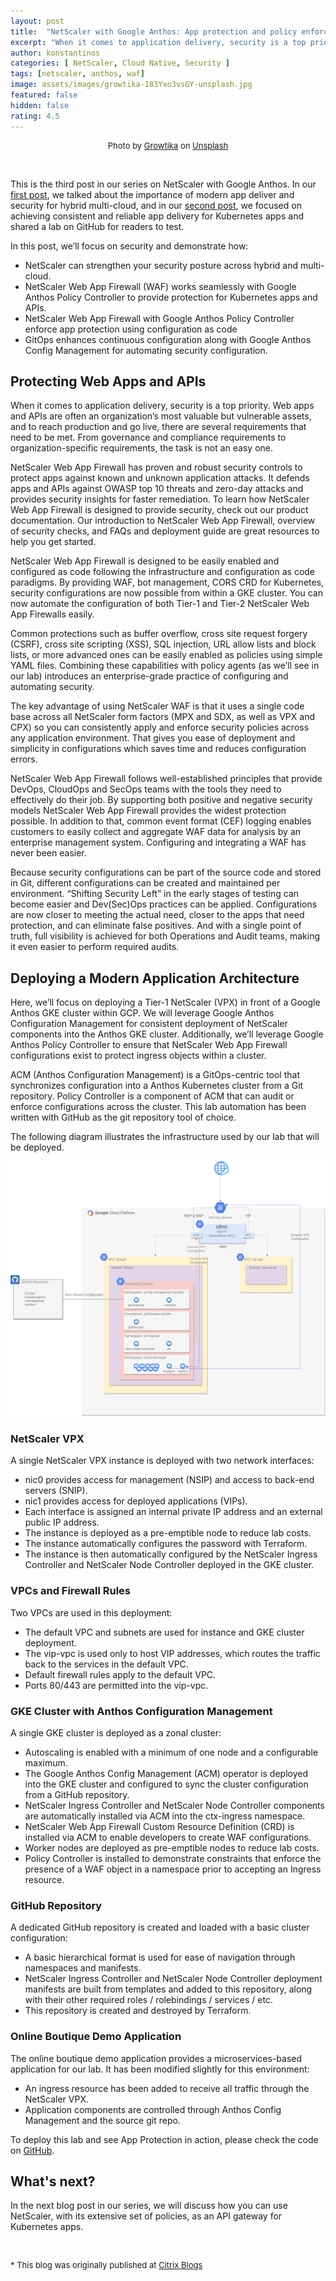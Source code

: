```yaml
---
layout: post
title:  "NetScaler with Google Anthos: App protection and policy enforcement for Kubernetes apps"
excerpt: "When it comes to application delivery, security is a top priority and Web apps and APIs are an organization’s most valuable but vulnerable assets."
author: konstantinos
categories: [ NetScaler, Cloud Native, Security ]
tags: [netscaler, anthos, waf]
image: assets/images/growtika-183Yxo3vsGY-unsplash.jpg
featured: false
hidden: false
rating: 4.5
---
```


<div style="text-align: center; font-size: small;">Photo by <a href="https://unsplash.com/@growtika?utm_source=unsplash&utm_medium=referral&utm_content=creditCopyText">Growtika</a> on <a href="https://unsplash.com/photos/183Yxo3vsGY?utm_source=unsplash&utm_medium=referral&utm_content=creditCopyText">Unsplash</a></div>

&nbsp;  

This is the third post in our series on NetScaler with Google Anthos. In our <a href="../netscaler-with-google-anthos-part1">first post</a>, we talked about the importance of modern app deliver and security for hybrid multi-cloud, and in our <a href="../netscaler-with-google-anthos-part2">second post</a>, we focused on achieving consistent and reliable app delivery for Kubernetes apps and shared a lab on GitHub for readers to test.

In this post, we’ll focus on security and demonstrate how:
- NetScaler can strengthen your security posture across hybrid and multi-cloud.
- NetScaler Web App Firewall (WAF) works seamlessly with Google Anthos Policy Controller to provide protection for Kubernetes apps and APIs.
- NetScaler Web App Firewall with Google Anthos Policy Controller enforce app protection using configuration as code
- GitOps enhances continuous configuration along with Google Anthos Config Management for automating security configuration.

## Protecting Web Apps and APIs

When it comes to application delivery, security is a top priority. Web apps and APIs are often an organization’s most valuable but vulnerable assets, and to reach production and go live, there are several requirements that need to be met. From governance and compliance requirements to organization-specific requirements, the task is not an easy one.

NetScaler Web App Firewall has proven and robust security controls to protect apps against known and unknown application attacks. It defends apps and APIs against OWASP top 10 threats and zero-day attacks and provides security insights for faster remediation. To learn how NetScaler Web App Firewall is designed to provide security, check out our product documentation. Our introduction to NetScaler Web App Firewall, overview of security checks, and FAQs and deployment guide are great resources to help you get started.

NetScaler Web App Firewall is designed to be easily enabled and configured as code following the infrastructure and configuration as code paradigms. By providing WAF, bot management, CORS CRD for Kubernetes, security configurations are now possible from within a GKE cluster. You can now automate the configuration of both Tier-1 and Tier-2 NetScaler Web App Firewalls easily.

Common protections such as buffer overflow, cross site request forgery (CSRF), cross site scripting (XSS), SQL injection, URL allow lists and block lists, or more advanced ones can be easily enabled as policies using simple YAML files. Combining these capabilities with policy agents (as we’ll see in our lab) introduces an enterprise-grade practice of configuring and automating security.

The key advantage of using NetScaler WAF is that it uses a single code base across all NetScaler form factors (MPX and SDX, as well as VPX and CPX) so you can consistently apply and enforce security policies across any application environment. That gives you ease of deployment and simplicity in configurations which saves time and reduces configuration errors.

NetScaler Web App Firewall follows well-established principles that provide DevOps, CloudOps and SecOps teams with the tools they need to effectively do their job. By supporting both positive and negative security models NetScaler Web App Firewall provides the widest protection possible. In addition to that, common event format (CEF) logging enables customers to easily collect and aggregate WAF data for analysis by an enterprise management system. Configuring and integrating a WAF has never been easier.

Because security configurations can be part of the source code and stored in Git, different configurations can be created and maintained per environment. “Shifting Security Left” in the early stages of testing can become easier and Dev(Sec)Ops practices can be applied. Configurations are now closer to meeting the actual need, closer to the apps that need protection, and can eliminate false positives. And with a single point of truth, full visibility is achieved for both Operations and Audit teams, making it even easier to perform required audits.

## Deploying a Modern Application Architecture

Here, we’ll focus on deploying a Tier-1 NetScaler (VPX) in front of a Google Anthos GKE cluster within GCP. We will leverage Google Anthos Configuration Management for consistent deployment of NetScaler components into the Anthos GKE cluster. Additionally, we’ll leverage Google Anthos Policy Controller to ensure that NetScaler Web App Firewall configurations exist to protect ingress objects within a cluster.

ACM (Anthos Configuration Management) is a GitOps-centric tool that synchronizes configuration into a Anthos Kubernetes cluster from a Git repository. Policy Controller is a component of ACM that can audit or enforce configurations across the cluster. This lab automation has been written with GitHub as the git repository tool of choice.

The following diagram illustrates the infrastructure used by our lab that will be deployed. 

![](../assets/images/netscaler-anthos-part3.png)

### NetScaler VPX

A single NetScaler VPX instance is deployed with two network interfaces:

- nic0 provides access for management (NSIP) and access to back-end servers (SNIP).
- nic1 provides access for deployed applications (VIPs).
- Each interface is assigned an internal private IP address and an external public IP address.
- The instance is deployed as a pre-emptible node to reduce lab costs.
- The instance automatically configures the password with Terraform.
- The instance is then automatically configured by the NetScaler Ingress Controller and NetScaler Node Controller deployed in the GKE cluster.

### VPCs and Firewall Rules

Two VPCs are used in this deployment:

- The default VPC and subnets are used for instance and GKE cluster deployment.
- The vip-vpc is used only to host VIP addresses, which routes the traffic back to the services in the default VPC.
- Default firewall rules apply to the default VPC.
- Ports 80/443 are permitted into the vip-vpc.

### GKE Cluster with Anthos Configuration Management

A single GKE cluster is deployed as a zonal cluster:

- Autoscaling is enabled with a minimum of one node and a configurable maximum.
- The Google Anthos Config Management (ACM) operator is deployed into the GKE cluster and configured to sync the cluster configuration from a GitHub repository.
- NetScaler Ingress Controller and NetScaler Node Controller components are automatically installed via ACM into the ctx-ingress namespace.
- NetScaler Web App Firewall Custom Resource Definition (CRD) is installed via ACM to enable developers to create WAF configurations.
- Worker nodes are deployed as pre-emptible nodes to reduce lab costs.
- Policy Controller is installed to demonstrate constraints that enforce the presence of a WAF object in a namespace prior to accepting an Ingress resource.

### GitHub Repository

A dedicated GitHub repository is created and loaded with a basic cluster configuration:

- A basic hierarchical format is used for ease of navigation through namespaces and manifests.
- NetScaler Ingress Controller and NetScaler Node Controller deployment manifests are built from templates and added to this repository, along with their other required roles / rolebindings / services / etc.
- This repository is created and destroyed by Terraform.

### Online Boutique Demo Application

The online boutique demo application provides a microservices-based application for our lab. It has been modified slightly for this environment:

- An ingress resource has been added to receive all traffic through the NetScaler VPX.
- Application components are controlled through Anthos Config Management and the source git repo.

To deploy this lab and see App Protection in action, please check the code on <a target="_blank" href="https://github.com/citrix/cloud-native-getting-started/blob/master/gcp/anthos/waf/README.md"> GitHub</a>.

## What's next?

In the next blog post in our series, we will discuss how you can use NetScaler, with its extensive set of policies, as an API gateway for Kubernetes apps.

&nbsp;  

<div style="font-size: small;">* This blog was originally published at <a target="_blank" href="https://www.citrix.com/blogs/2022/06/07/citrix-adc-with-google-anthos-app-protection-and-policy-enforcement-for-kubernetes-apps/">Citrix Blogs</a></div>

&nbsp;  
